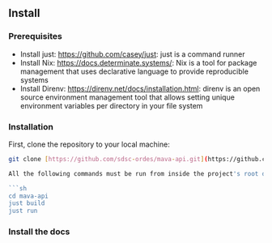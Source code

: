 ## Install

### Prerequisites

- Install just: https://github.com/casey/just: just is a command runner
- Install Nix: https://docs.determinate.systems/: Nix is a tool for package management that uses declarative language to provide reproducible systems
- Install Direnv: https://direnv.net/docs/installation.html: direnv is an open source environment management tool that allows setting unique environment variables per directory in your file system


### Installation

First, clone the repository to your local machine:

```sh
git clone [https://github.com/sdsc-ordes/mava-api.git](https://github.com/sdsc-ordes/mava-api.git)

All the following commands must be run from inside the project's root directory.

```sh
cd mava-api
just build
just run
```

### Install the docs

